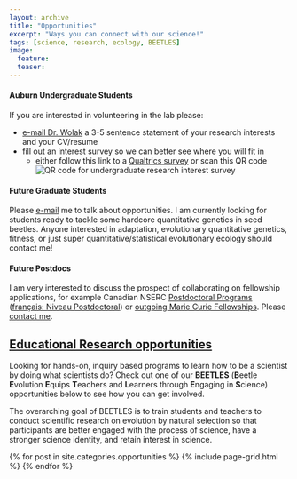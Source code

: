 ```yaml
---
layout: archive
title: "Opportunities"
excerpt: "Ways you can connect with our science!"
tags: [science, research, ecology, BEETLES]
image:
  feature:
  teaser:
---
```


#### Auburn Undergraduate Students
If you are interested in volunteering in the lab please:
  - [e-mail Dr. Wolak](mailto:terps@auburn.edu) a 3-5 sentence statement of your research interests and your CV/resume
  - fill out an interest survey so we can better see where you will fit in
    - either follow this link to a [Qualtrics survey](https://auburn.qualtrics.com/jfe/form/SV_0upANsLEF2deKcm) or scan this QR code <img src="{% picture direct QRaubie_UG_researchInterestSurvey.jpg %}"
    alt="QR code for undergraduate research interest survey">

#### Future Graduate Students
Please [e-mail](mailto:terps@auburn.edu) me to talk about opportunities<!-- start where new text inserted and next comment would have started -->. I am currently looking for students ready to tackle some hardcore quantitative genetics in seed beetles. Anyone interested in adaptation, evolutionary quantitative genetics, fitness, or just super quantitative/statistical evolutionary ecology should contact me! <!-- - though, I'm not actively seeking any new graduate students at this time  -->

#### Future Postdocs
I am very interested to discuss the prospect of collaborating on fellowship applications, for example Canadian NSERC [Postdoctoral Programs](https://www.nserc-crsng.gc.ca/Students-Etudiants/PD-NP/index_eng.asp) ([fran&ccedil;ais: Niveau Postdoctoral](https://www.nserc-crsng.gc.ca/Students-Etudiants/PD-NP/index_fra.asp)) or [outgoing Marie Curie Fellowships](https://ec.europa.eu/research/mariecurieactions/node_en). Please [contact me](mailto:terps@auburn.edu).


## [Educational Research opportunities](#educational-research-opportunities)
Looking for hands-on, inquiry based programs to learn how to be a scientist by doing what scientists do? Check out one of our __BEETLES__ (**B**eetle **E**volution **E**quips **T**eachers and **L**earners through **E**ngaging in **S**cience) opportunities below to see how you can get involved.

The overarching goal of BEETLES is to train students and teachers to conduct scientific research on evolution by natural selection so that participants are better engaged with the process of science, have a stronger science identity, and retain interest in science.

<div class="tiles">
{% for post in site.categories.opportunities %}
  {% include page-grid.html %}
{% endfor %}
</div><!-- /.tiles -->






